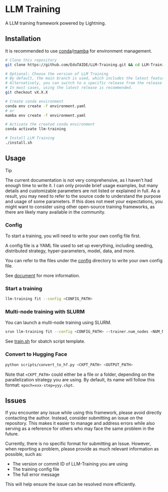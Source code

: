 # LLM Training

A LLM training framework powered by Lightning.

## Installation

It is recommended to use [conda](https://github.com/conda/conda)/[mamba](https://github.com/mamba-org/mamba) for environment management.

```bash
# Clone this repository
git clone https://github.com/EduTAIDE/LLM-Training.git && cd LLM-Training

# Optional: Choose the version of LLM Training
# By default, the main branch is used, which includes the latest features and changes but may come with instability.
# Alternatively, you can switch to a specific release from the release page for more stability.
# In most cases, using the latest release is recommended.
git checkout vX.X.X

# Create conda environment
conda env create -f environment.yaml
# or
mamba env create -f environment.yaml

# Activate the created conda environment
conda activate llm-training

# Install LLM Training
./install.sh
```

## Usage

> [!TIP]
> The current documentation is not very comprehensive, as I haven’t had enough time to write it.
> I can only provide brief usage examples, but many details and customizable parameters are not listed or explained in full.
> As a result, you may need to refer to the source code to understand the purpose and usage of some parameters.
> If this does not meet your expectations, you might want to consider using other open-source training frameworks, as there are likely many available in the community.

### Config

To start a training, you will need to write your own config file first.

A config file is a YAML file used to set up everything, including seeding, distributed strategy, hyper-parameters, model, data, and more.

You can refer to the files under the [config](config/examples) directory to write your own config file.

See [document](docs/config.md) for more information.

### Start a training

```bash
llm-training fit --config <CONFIG_PATH>
```

### Multi-node training with SLURM

You can launch a multi-node training using SLURM.

```bash
srun llm-training fit --config <CONFIG_PATH> --trainer.num_nodes <NUM_NODES>
```

See [train.sh](scripts/train.sh) for sbatch script template.

### Convert to Hugging Face

```bash
python scripts/convert_to_hf.py <CKPT_PATH> <OUTPUT_PATH>
```

Note that `<CKPT_PATH>` could either be a file or a folder, depending on the parallelization strategy you are using.
By default, its name will follow this format: `epoch=xxx-step=yyy.ckpt`.

## Issues

If you encounter any issue while using this framework, please avoid directly contacting the author.
Instead, consider submitting an issue on the repository.
This makes it easier to manage and address errors while also serving as a reference for others who may face the same problem in the future.

Currently, there is no specific format for submitting an Issue. However, when reporting a problem, please provide as much relevant information as possible, such as:

- The version or commit ID of LLM-Training you are using
- The training config file
- The full error message

This will help ensure the issue can be resolved more efficiently.

